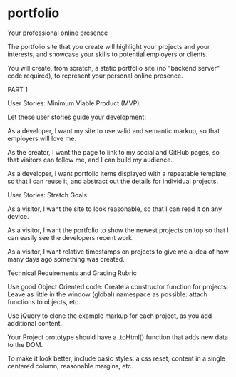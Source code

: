 # portfolio

Your professional online presence

The portfolio site that you create will highlight your projects and your interests, and showcase your skills to potential employers or clients.

You will create, from scratch, a static portfolio site (no "backend server" code required), to represent your personal online presence.

PART 1

User Stories: Minimum Viable Product (MVP)

Let these user stories guide your development:

As a developer, I want my site to use valid and semantic markup, so that employers will love me.

As the creator, I want the page to link to my social and GitHub pages, so that visitors can follow me, and I can build my audience.

As a developer, I want portfolio items displayed with a repeatable template, so that I can reuse it, and abstract out the details for individual projects.


User Stories: Stretch Goals

As a visitor, I want the site to look reasonable, so that I can read it on any device.

As a visitor, I want the portfolio to show the newest projects on top so that I can easily see the developers recent work.

As a visitor, I want relative timestamps on projects to give me a idea of how many days ago something was created.


Technical Requirements and Grading Rubric

Use good Object Oriented code: Create a constructor function for projects.
Leave as little in the window (global) namespace as possible: attach functions to objects, etc.

Use jQuery to clone the example markup for each project, as you add additional content.

Your Project prototype should have a .toHtml() function that adds new data to the DOM.

To make it look better, include basic styles: a css reset, content in a single centered column, reasonable margins, etc.
